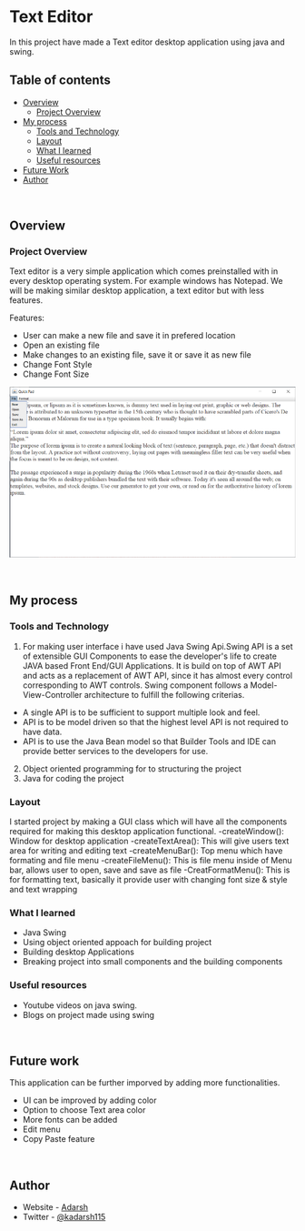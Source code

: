 # Text Editor



In this project have made a Text editor desktop application using java and swing.

## Table of contents

- [Overview](#overview)
  - [Project Overview](#project-overview)
- [My process](#my-process)
  - [Tools and Technology](#tools-and-technology)
  - [Layout](#layout)
  - [What I learned](#what-i-learned)
  - [Useful resources](#useful-resources)
- [Future Work](#future-work)
- [Author](#author)


<br/>

## Overview

### Project Overview

Text editor is a very simple application which comes preinstalled with in every desktop operating system. For example windows has Notepad.
We will be making similar desktop application, a text editor but with less features.

Features:
- User can make a new file and save it in prefered location
- Open an existing file
- Make changes to an existing file, save it or save it as new file
- Change Font Style
- Change Font Size


![Screenshot](https://github.com/adarsh115/Java-Projects/blob/main/TextEditor/quickpad.PNG)

<br/>

## My process

### Tools and Technology

1) For making user interface i have used Java Swing Api.Swing API is a set of extensible GUI Components to ease the developer's life to create JAVA based Front End/GUI Applications. It is build on top of AWT API and acts as a replacement of AWT API, since it has almost every control corresponding to AWT controls. Swing component follows a Model-View-Controller architecture to fulfill the following criterias.

- A single API is to be sufficient to support multiple look and feel.
- API is to be model driven so that the highest level API is not required to have data.
- API is to use the Java Bean model so that Builder Tools and IDE can provide better services to the developers for use.

2) Object oriented programming for to structuring the project
3) Java for coding the project


### Layout
I started project by making a GUI class which will have all the components required for making this desktop application functional. 
-createWindow(): Window for desktop application
-createTextArea(): This will give users text area for writing and editing text
-createMenuBar(): Top menu which have formating and file menu
-createFileMenu(): This is file menu inside of Menu bar, allows user to open, save and save as file
-CreatFormatMenu(): This is for formatting text, basically it provide user with changing font size & style and text wrapping 


### What I learned
- Java Swing
- Using object oriented appoach for building project
- Building desktop Applications
- Breaking project into small components and the building components 


### Useful resources
- Youtube videos on java swing.
- Blogs on project made using swing

<br/>

## Future work

This application can be further imporved by adding more functionalities.
- UI can be improved by adding color
- Option to choose Text area color
- More fonts can be added
- Edit menu
- Copy Paste feature

<br/>

## Author

- Website - [Adarsh](https://meadarshkumar.netlify.app/)
- Twitter - [@kadarsh115](https://www.twitter.com/kadarsh115)

